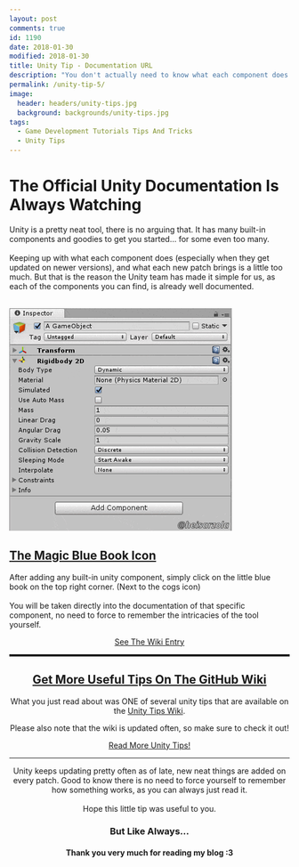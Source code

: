 ```yaml
---
layout: post
comments: true
id: 1190
date: 2018-01-30
modified: 2018-01-30
title: Unity Tip - Documentation URL
description: "You don't actually need to know what each component does by faith, you can always easily consult that on the Unity editor."
permalink: /unity-tip-5/
image:
  header: headers/unity-tips.jpg
  background: backgrounds/unity-tips.jpg
tags:
  - Game Development Tutorials Tips And Tricks
  - Unity Tips  
---
```

<h1>The Official Unity Documentation Is Always Watching</h1>

<p>Unity is a pretty neat tool, there is no arguing that. It has many built-in components and goodies to get you started&#8230; for some even too many.
<br><br>Keeping up with what each component does (especially when they get updated on newer versions), and what each new patch brings is a little too much. But that is the reason the Unity team has made it simple for us, as each of the components you can find, is already well documented.</p>

<div class="row">
<!--LEFT-->
    <div class="column2">
        <a href="/images/posts/2018/01/Documentation-URL-Text.gif" data-elementor-open-lightbox="default" target="_blank"><br />
                <img src="/images/posts/2018/01/Documentation-URL-Text.gif" alt="" data-recalc-dims="1" /> </a>
    </div> 
    
<!--RIGHT-->
<div class="column2">
<h2> <a href="https://github.com/heisarzola/Unity-Tips/wiki/DocumentationURL" target="_blank">The Magic Blue Book Icon</a></h2>
  <p>After adding any built-in unity component, simply click on the little blue book on the top right corner. (Next to the cogs icon)
<br><br>You will be taken directly into the documentation of that specific component, no need to force to remember the intricacies of the tool yourself.</p>
<center><a href="https://github.com/heisarzola/Unity-Tips/wiki/DocumentationURL" class="btn btn-info" target="_blank">See The Wiki Entry</a></center>
</div>
<!--END OF COLUMNS-->
</div>

<!------------------------------------------------------------------------------->
<!--------------------GET MORE USEFUL TIPS ON THE GITHUB WIKI-------------------->
<!------------------------------------------------------------------------------->

<center>

<hr style="border-top: dotted 3px;" />

<h2><a href="https://github.com/heisarzola/Unity-Tips/wiki" target="_blank" rel="noopener">Get More Useful Tips On The GitHub Wiki</a></h2>

<p style="text-align: center;">
  What you just read about was ONE of several unity tips that are available on the <a href="https://github.com/heisarzola/Unity-Tips/wiki" target="_blank" rel="noopener">Unity Tips Wiki</a>.
</p>

<p style="text-align: center;">
  Please also note that the wiki is updated often, so make sure to check it out!
</p>

<a href="https://github.com/heisarzola/Unity-Tips/wiki" class="btn btn-sucess" target="_blank">Read More Unity Tips!</a>


<!------------------------------------------------------------------------------->
<!----------------------------------FINAL WORDS---------------------------------->
<!------------------------------------------------------------------------------->

<hr>

<p>Unity keeps updating pretty often as of late, new neat things are added on every patch. Good to know there is no need to force yourself to remember how something works, as you can always just read it.
<br><br>Hope this little tip was useful to you.</p>

<h3>But Like Always…</h3>

<h4>Thank you very much for reading my blog :3</h4>

<!------------------------------------------------------------------------------->
<!--GAME_DEV-->